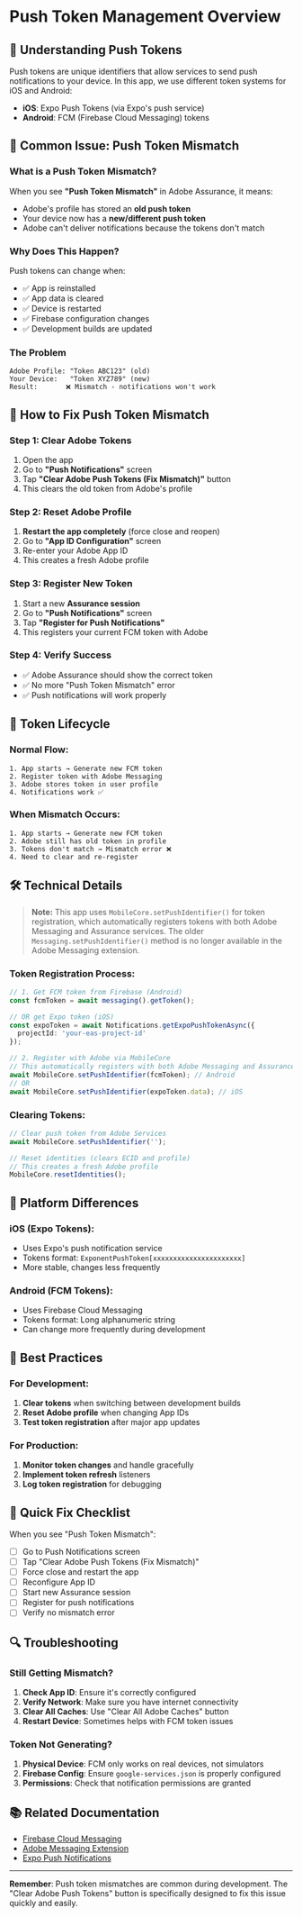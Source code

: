 # Push Token Management Overview

## 🔑 Understanding Push Tokens

Push tokens are unique identifiers that allow services to send push notifications to your device. In this app, we use different token systems for iOS and Android:

- **iOS**: Expo Push Tokens (via Expo's push service)
- **Android**: FCM (Firebase Cloud Messaging) tokens

## 🚨 Common Issue: Push Token Mismatch

### What is a Push Token Mismatch?

When you see **"Push Token Mismatch"** in Adobe Assurance, it means:
- Adobe's profile has stored an **old push token**
- Your device now has a **new/different push token**
- Adobe can't deliver notifications because the tokens don't match

### Why Does This Happen?

Push tokens can change when:
- ✅ App is reinstalled
- ✅ App data is cleared
- ✅ Device is restarted
- ✅ Firebase configuration changes
- ✅ Development builds are updated

### The Problem
```
Adobe Profile: "Token ABC123" (old)
Your Device:   "Token XYZ789" (new)
Result:       ❌ Mismatch - notifications won't work
```

## 🔧 How to Fix Push Token Mismatch

### Step 1: Clear Adobe Tokens
1. Open the app
2. Go to **"Push Notifications"** screen
3. Tap **"Clear Adobe Push Tokens (Fix Mismatch)"** button
4. This clears the old token from Adobe's profile

### Step 2: Reset Adobe Profile
1. **Restart the app completely** (force close and reopen)
2. Go to **"App ID Configuration"** screen
3. Re-enter your Adobe App ID
4. This creates a fresh Adobe profile

### Step 3: Register New Token
1. Start a new **Assurance session**
2. Go to **"Push Notifications"** screen
3. Tap **"Register for Push Notifications"**
4. This registers your current FCM token with Adobe

### Step 4: Verify Success
- ✅ Adobe Assurance should show the correct token
- ✅ No more "Push Token Mismatch" error
- ✅ Push notifications will work properly

## 🔄 Token Lifecycle

### Normal Flow:
```
1. App starts → Generate new FCM token
2. Register token with Adobe Messaging
3. Adobe stores token in user profile
4. Notifications work ✅
```

### When Mismatch Occurs:
```
1. App starts → Generate new FCM token
2. Adobe still has old token in profile
3. Tokens don't match → Mismatch error ❌
4. Need to clear and re-register
```

## 🛠️ Technical Details

> **Note:** This app uses `MobileCore.setPushIdentifier()` for token registration, which automatically registers tokens with both Adobe Messaging and Assurance services. The older `Messaging.setPushIdentifier()` method is no longer available in the Adobe Messaging extension.

### Token Registration Process:
```typescript
// 1. Get FCM token from Firebase (Android)
const fcmToken = await messaging().getToken();

// OR get Expo token (iOS)
const expoToken = await Notifications.getExpoPushTokenAsync({
  projectId: 'your-eas-project-id'
});

// 2. Register with Adobe via MobileCore
// This automatically registers with both Adobe Messaging and Assurance
await MobileCore.setPushIdentifier(fcmToken); // Android
// OR
await MobileCore.setPushIdentifier(expoToken.data); // iOS
```

### Clearing Tokens:
```typescript
// Clear push token from Adobe Services
await MobileCore.setPushIdentifier('');

// Reset identities (clears ECID and profile)
// This creates a fresh Adobe profile
MobileCore.resetIdentities();
```

## 📱 Platform Differences

### iOS (Expo Tokens):
- Uses Expo's push notification service
- Tokens format: `ExponentPushToken[xxxxxxxxxxxxxxxxxxxxxx]`
- More stable, changes less frequently

### Android (FCM Tokens):
- Uses Firebase Cloud Messaging
- Tokens format: Long alphanumeric string
- Can change more frequently during development

## 🎯 Best Practices

### For Development:
1. **Clear tokens** when switching between development builds
2. **Reset Adobe profile** when changing App IDs
3. **Test token registration** after major app updates

### For Production:
1. **Monitor token changes** and handle gracefully
2. **Implement token refresh** listeners
3. **Log token registration** for debugging

## 🚀 Quick Fix Checklist

When you see "Push Token Mismatch":

- [ ] Go to Push Notifications screen
- [ ] Tap "Clear Adobe Push Tokens (Fix Mismatch)"
- [ ] Force close and restart the app
- [ ] Reconfigure App ID
- [ ] Start new Assurance session
- [ ] Register for push notifications
- [ ] Verify no mismatch error

## 🔍 Troubleshooting

### Still Getting Mismatch?
1. **Check App ID**: Ensure it's correctly configured
2. **Verify Network**: Make sure you have internet connectivity
3. **Clear All Caches**: Use "Clear All Adobe Caches" button
4. **Restart Device**: Sometimes helps with FCM token issues

### Token Not Generating?
1. **Physical Device**: FCM only works on real devices, not simulators
2. **Firebase Config**: Ensure `google-services.json` is properly configured
3. **Permissions**: Check that notification permissions are granted

## 📚 Related Documentation

- [Firebase Cloud Messaging](https://firebase.google.com/docs/cloud-messaging)
- [Adobe Messaging Extension](https://developer.adobe.com/client-sdks/documentation/messaging/)
- [Expo Push Notifications](https://docs.expo.dev/push-notifications/overview/)

---

**Remember**: Push token mismatches are common during development. The "Clear Adobe Push Tokens" button is specifically designed to fix this issue quickly and easily.

